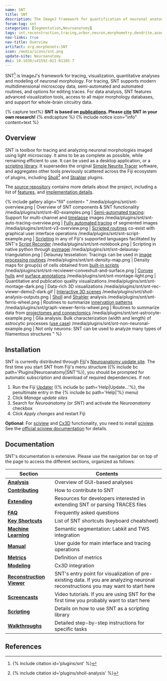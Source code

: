 ```yaml
---
name: SNT
title: SNT
description: The ImageJ framework for quantification of neuronal anatomy.
forum-tag: snt
categories: [Segmentation,Neuroanatomy]
tags: snt,reconstruction,tracing,arbor,neuron,morphometry,dendrite,axon,neuroanatomy
nav-links: true
nav-title: Overview
artifact: org.morphonets:SNT
icon: /media/icons/snt.png
update-site: Neuroanatomy
doi: 10.1038/s41592-021-01105-7
---
```


SNT[^1] is ImageJ's framework for tracing, visualization, quantitative analyses and modeling of neuronal morphology. For tracing, SNT supports modern multidimensional microscopy data, semi-automated and automated routines, and options for editing traces. For data analysis, SNT features advanced visualization tools, access to all major morphology databases, and support for whole-brain circuitry data.

{% capture text%}
**SNT is based on [publications](/plugins/snt/faq#how-do-i-cite-snt). Please [cite](/plugins/snt/faq#how-do-i-cite-snt) SNT in your own research!**
{% endcapture %}
{% include notice icon="info" content=text %}

## Overview

SNT is toolbox for tracing and analyzing neuronal morphologies imaged using light microscopy. It aims to be as complete as possible, while remaining efficient to use. It can be used as a desktop application, or a [scripting library](/plugins/snt/scripting). It supersedes the original [Simple Neurite Tracer](/plugins/snt/faq#what-is-the-difference-between-snt-and-simple-neurite-tracer) software, and aggregates other tools previously scattered across the Fiji ecosystem of plugins, including [Sholl](./sholl)[^2] and [Strahler](./strahler) plugins.

The [source repository](https://github.com/morphonets/SNT) contains more details about the project, including a list of [features](https://github.com/morphonets/SNT#features), and [implementation details](https://github.com/morphonets/SNT/blob/-/NOTES.md#notes).

{% include gallery align="fill" content=
"
/media/plugins/snt/snt-overview.png | Overview of SNT components &amp; SNT functionality
/media/plugins/snt/snt-4D-examples.png | [Semi-automated tracing](/plugins/snt/walkthroughs#semi-automated-tracing): Support for multi-channel and [timelapse](/plugins/snt/walkthroughs#time-lapse-analysis) images
/media/plugins/snt/snt-auto-tracing-overview.png | [Fully automated tracing](/plugins/snt/walkthroughs#full-automated-tracing) of segmented images
/media/plugins/snt/snt-v3-overview.png | [Scripted routines](/plugins/snt/scripting#bundled-templates) co-exist with graphical user interface operations
/media/plugins/snt/snt-script-example.png | [Scripting](/plugins/snt/scripting) in any of Fiji's supported languages facilitated by SNT's [Script Recorder](/plugins/snt/scripting#script-recorder)
/media/plugins/snt/snt-notebook.png | Scripting in native python through [pyimagej](/scripting/pyimagej)
/media/plugins/snt/snt-delaunay-triangulation.png | Delaunay tesselation: Tracings can be used in [image processing routines](/plugins/snt/manual#process-)
/media/plugins/snt/snt-density-map.png | Density maps for group(s) of cells obtained from [built-in scripts](/plugins/snt/scripting#bundled-templates)
/media/plugins/snt/snt-recviewer-convexhull-and-surface.png | [Convex hulls](/plugins/snt/analysis#convex-hull-analysis) and [surface annotations](/plugins/snt/reconstruction-viewer#geometric-annotations)
/media/plugins/snt/snt-montage-light.png | Quantitative and publication quality visualizations
/media/plugins/snt/snt-montage-dark.png | Data-rich 3D visualizations
/media/plugins/snt/snt-rec-viewer-demo2-dark.gif | [Interactive 3D scenes](/plugins/snt/reconstruction-viewer)
/media/plugins/snt/sholl-analysis-outputs.png | [Sholl](/plugins/snt/analysis#sholl-analysis) and [Strahler](/plugins/snt/analysis#strahler-analysis) analysis
/media/plugins/snt/snt-ferris-wheel.png | Routines to summarize [innervation patterns](/plugins/snt/analysis#graph-based-analysis)
/media/plugins/snt/graph-viewer-ferris-wheel.png | Routines to summarize data from [projectomes and connectomics](/plugins/snt/analysis#graph-based-analysis)
/media/plugins/snt/snt-astrocyte-example.png | Glia analysis: Bulk characterization (width and length) of astrocytic processes ([use case](https://forum.image.sc/t/determining-astrocyte-width-from-2d-images-using-fiji-snt/56426/2))
/media/plugins/snt/snt-non-neuronal-example.png | Not only neurons: SNT can be used to analyze many types of filamentous structures
"
%}

## Installation

SNT is currently distributed through [Fiji](/software/fiji)'s [Neuroanatomy update site](/update-sites/neuroanatomy). The first time you start SNT from Fiji's menu structure ({% include bc path='Plugins|Neuroanatomy|SNT'%}), you should be prompted for automatic subscription and download of required dependencies. If not:

1. Run the Fiji [Updater](/plugins/updater) ({% include bc path='Help|Update...'%}, the penultimate entry in the {% include bc path='Help|'%} menu)
2. Click *Manage update sites*
3. Search for *Neuroanatomy* (or *SNT*) and activate the *Neuroanatomy* checkbox
4. Click *Apply changes* and restart Fiji

**Optional**: For [sciview](/plugins/sciview) and [Cx3D](/plugins/snt/modeling) functionality, you need to install [sciview](/plugins/sciview). See the [official sciview documentation](https://docs.scenery.graphics/sciview) for details.

## Documentation

SNT's documentation is extensive. Please use the navigation bar on top of the page to access the different sections, organized as follows:

| Section                                                         | Contents                                                                                                                           |
| --------------------------------------------------------------- | ---------------------------------------------------------------------------------------------------------------------------------- |
| **[Analysis](/plugins/snt/analysis)**                           | Overview of GUI-based analyses                                                                                                     |
| **[Contributing](/plugins/snt/contribute)**                     | How to contribute to SNT                                                                                                           |
| **[Extending](/plugins/snt/extending)**                         | Resources for developers interested in extending SNT or parsing TRACES files                                                       |
| **[FAQ](/plugins/snt/faq)**                                     | Frequently asked questions                                                                                                         |
| **[Key Shortcuts](/plugins/snt/key-shortcuts)**                 | List of SNT shortcuts (keyboard cheatsheet)                                                                                        |
| **[Machine Learning](/plugins/snt/machine-learning)**           | Semantic segmentation: Labkit and TWS integration                                                                                  |
| **[Manual](/plugins/snt/manual)**                               | User guide for main interface and tracing operations                                                                               |
| **[Metrics](/plugins/snt/metrics)**                             | Definition of metrics                                                                                                             |
| **[Modeling](/plugins/snt/modeling)**                           | Cx3D integration                                                                                                                   |
| **[Reconstruction Viewer](/plugins/snt/reconstruction-viewer)** | SNT's entry point for visualization of pre-existing data. If you are analyzing neuronal reconstructions you may want to start here |
| **[Screencasts](/plugins/snt/screencasts)**                     | Video tutorials. If you are using SNT for the first time you probably want to start here                                           |
| **[Scripting](/plugins/snt/scripting)**                         | Details on how to use SNT as a scripting library                                                                                   |
| **[Walkthroughs](/plugins/snt/walkthroughs)**     | Detailed step-by-step instructions for specific tasks                                                                              |

## References

[^1]: {% include citation id='plugins/snt' %}
[^2]: {% include citation id='plugins/sholl-analysis' %}
